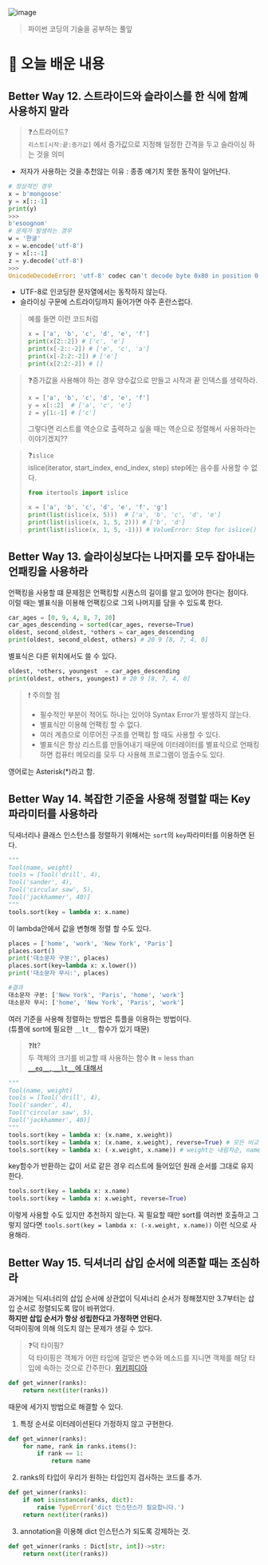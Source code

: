 ![image](https://user-images.githubusercontent.com/63278762/123659411-9fdc9380-d86d-11eb-9f26-0d97b6eaa300.png)
>
> 파이썬 코딩의 기술을 공부하는 풀잎

# 📝 오늘 배운 내용
## Better Way 12. 스트라이드와 슬라이스를 한 식에 함꼐 사용하지 말라
> ❓스트라이드?    
> `리스트[시작:끝:증가값]` 에서 증가값으로 지정해 일정한 간격을 두고 슬라이싱 하는 것을 의미

* 저자가 사용하는 것을 추천않는 이유 : 종종 예기치 못한 동작이 일어난다.
```python
# 정상적인 경우
x = b'mongoose'
y = x[::-1]
print(y)
>>>
b'esoognom'
# 문제가 발생하는 경우
w = '한글'
x = w.encode('utf-8')
y = x[::-1]
z = y.decode('utf-8')
>>>
UnicodeDecodeError: 'utf-8' codec can't decode byte 0x80 in position 0: invalid start byte
```
* UTF-8로 인코딩한 문자열에서는 동작하지 않는다.
* 슬라이싱 구문에 스트라이딩까지 들어가면 아주 혼란스럽다.
> 예를 들면 이런 코드처럼
> ```python
> x = ['a', 'b', 'c', 'd', 'e', 'f']
> print(x[2::2]) # ['c', 'e']
> print(x[-2::-2]) # ['e', 'c', 'a']
> print(x[-2:2:-2]) # ['e']
> print(x[2:2:-2]) # []
> ```

> ❓증가값을 사용해야 하는 경우 양수값으로 만들고 시작과 끝 인덱스를 생략하라.
> ```python
> x = ['a', 'b', 'c', 'd', 'e', 'f']
> y = x[::2]  # ['a', 'c', 'e']
> z = y[1:-1] # ['c']
> ```
> 그렇다면 리스트를 역순으로 출력하고 싶을 때는 역순으로 정렬해서 사용하라는 이야기겠지??

> ❓`islice`    
> islice(iterator, start_index, end_index, step)
> step에는 음수를 사용할 수 없다.
> ```python
> from itertools import islice
>
> x = ['a', 'b', 'c', 'd', 'e', 'f', 'g']
> print(list(islice(x, 5)))  # ['a', 'b', 'c', 'd', 'e']
> print(list(islice(x, 1, 5, 2))) # ['b', 'd']
> print(list(islice(x, 1, 5, -1))) # ValueError: Step for islice() must be a positive integer or None.
> ```

## Better Way 13. 슬라이싱보다는 나머지를 모두 잡아내는 언패킹을 사용하라
언팩킹을 사용할 떄 문제점은 언팩킹할 시퀀스의 길이를 알고 있어야 한다는 점이다.     
이럴 때는 별표식을 이용해 언팩킹으로 그외 나머지를 담을 수 있도록 한다.
```python
car_ages = [0, 9, 4, 8, 7, 20]
car_ages_descending = sorted(car_ages, reverse=True)
oldest, second_oldest, *others = car_ages_descending
print(oldest, second_oldest, others) # 20 9 [8, 7, 4, 0]
```
별표식은 다른 위치에서도 쓸 수 있다. 
```python
oldest, *others, youngest  = car_ages_descending
print(oldest, others, youngest) # 20 9 [8, 7, 4, 0]
```
> ❗️ 주의할 점
> * 필수적인 부분이 적어도 하나는 있어야 Syntax Error가 발생하지 않는다.
> * 별표식만 이용해 언팩킹 할 수 없다.
> * 여러 계층으로 이루어진 구조를 언팩킹 할 때도 사용할 수 있다.
> * 별표식은 항상 리스트를 만들어내기 때문에 이터레이터를 별표식으로 언패킹하면 컴퓨터 메모리를 모두 다 사용해 프로그램이 멈출수도 있다. 

영어로는 Asterisk(*)라고 함.
## Better Way 14. 복잡한 기준을 사용해 정렬할 때는 Key 파라미터를 사용하라
딕셔너리나 클래스 인스턴스를 정렬하기 위해서는 `sort`의 `key`파라미터를 이용하면 된다.
```python
"""
Tool(name, weight) 
tools = [Tool('drill', 4),
Tool('sander', 4),
Tool('circular saw', 5),
Tool('jackhammer', 40)]
"""
tools.sort(key = lambda x: x.name)
```
이 lambda안에서 값을 변형해 정렬 할 수도 있다.
```python
places = ['home', 'work', 'New York', 'Paris']
places.sort()
print('대소문자 구분:', places)
places.sort(key=lambda x: x.lower())
print('대소문자 무시:', places)

#결과
대소문자 구분: ['New York', 'Paris', 'home', 'work']
대소문자 무시: ['home', 'New York', 'Paris', 'work']
```
여러 기준을 사용해 정렬하는 방법은 튜플을 이용하는 방법이다.   
(튜플에 sort에 필요한 `__lt__` 함수가 있기 때문)
> ❓__lt__?    
> 두 객체의 크기를 비교할 때 사용하는 함수
> __lt__ = less than    
> [`__eq__`, `__lt__`에 대해서](https://darkstart.tistory.com/180)

```python
"""
Tool(name, weight) 
tools = [Tool('drill', 4),
Tool('sander', 4),
Tool('circular saw', 5),
Tool('jackhammer', 40)]
"""
tools.sort(key = lambda x: (x.name, x.weight))
tools.sort(key = lambda x: (x.name, x.weight), reverse=True) # 모든 비교 기준을 내림차순으로
tools.sort(key = lambda x: (-x.weight, x.name)) # weight는 내림차순, name은 오름차순 
```
key함수가 반환하는 값이 서로 같은 경우 리스트에 들어있던 원래 순서를 그대로 유지한다.
```python
tools.sort(key = lambda x: x.name)
tools.sort(key = lambda x: x.weight, reverse=True)
```
이렇게 사용할 수도 있지만 추천하지 않는다. 꼭 필요할 때만 sort를 여러번 호출하고 그렇지 않다면 `tools.sort(key = lambda x: (-x.weight, x.name))` 이런 식으로 사용해라.
## Better Way 15. 딕셔너리 삽입 순서에 의존할 때는 조심하라
과거에는 딕셔너리의 삽입 순서에 상관없이 딕셔너리 순서가 정해졌지만 3.7부터는 삽입 순서로 정렬되도록 많이 바뀌었다.    
**하지만 삽입 순서가 항상 성립한다고 가정하면 안된다.**    
덕파이핑에 의해 의도치 않는 문제가 생길 수 있다.
> ❓덕 타이핑?    
> 덕 타이핑은 객체가 어떤 타입에 걸맞은 변수와 메소드를 지니면 객체를 해당 타입에 속하는 것으로 간주한다.
> [위키피디아](https://ko.wikipedia.org/wiki/%EB%8D%95_%ED%83%80%EC%9D%B4%ED%95%91)

```python
def get_winner(ranks):
    return next(iter(ranks))
```

때문에 세가지 방법으로 해결할 수 있다.
1. 특정 순서로 이터레이션된다 가정하지 않고 구현한다.
```python
def get_winner(ranks):
    for name, rank in ranks.items():
        if rank == 1:
            return name
```
2. ranks의 타입이 우리가 원하는 타입인지 검사하는 코드를 추가.
```python
def get_winner(ranks):
    if not isinstance(ranks, dict):
        raise TypeError('dict 인스턴스가 필요합니다.')
    return next(iter(ranks))
```
3. annotation을 이용해 dict 인스턴스가 되도록 강제하는 것.
```python
def get_winner(ranks : Dict[str, int])->str:
    return next(iter(ranks))
```
